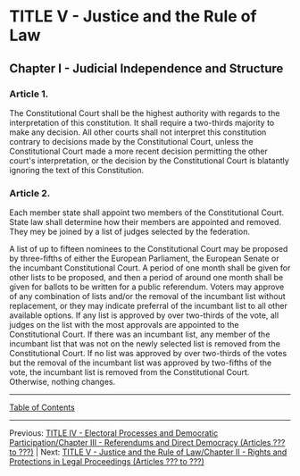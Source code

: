 # TITLE V - Justice and the Rule of Law

## Chapter I - Judicial Independence and Structure

### Article 1. 
The Constitutional Court shall be the highest authority with regards to the interpretation of this constitution. It shall require a two-thirds majority to make any decision. All other courts shall not interpret this constitution contrary to decisions made by the Constitutional Court, unless the Constitutional Court made a more recent decision permitting the other court's interpretation, or the decision by the Constitutional Court is blatantly ignoring the text of this Constitution.

### Article 2.
Each member state shall appoint two members of the Constitutional Court. State law shall determine how their members are appointed and removed. They mey be joined by a list of judges selected by the federation. 

A list of up to fifteen nominees to the Constitutional Court may be proposed by three-fifths of either the European Parliament, the European Senate or the incumbant Constitutional Court. A period of one month shall be given for other lists to be proposed, and then a period of around one month shall be given for ballots to be written for a public referendum. Voters may approve of any combination of lists and/or the removal of the incumbant list without replacement, or they may indicate preferral of the incumbant list to all other available options. If any list is approved by over two-thirds of the vote, all judges on the list with the most approvals are appointed to the Constitutional Court. If there was an incumbant list, any member of the incumbant list that was not on the newly selected list is removed from the Constitutional Court. If no list was approved by over two-thirds of the votes but the removal of the incumbant list was approved by two-fifths of the vote, the incumbant list is removed from the Constitutional Court. Otherwise, nothing changes.

---

[Table of Contents](TABLE_OF_CONTENTS.md)

---

Previous: [TITLE IV - Electoral Processes and Democratic Participation/Chapter III - Referendums and Direct Democracy (Articles ??? to ???)](TITLE_4_CH_3.md) | Next: [TITLE V - Justice and the Rule of Law/Chapter II - Rights and Protections in Legal Proceedings (Articles ??? to ???)](TITLE_5_CH_2.md)
